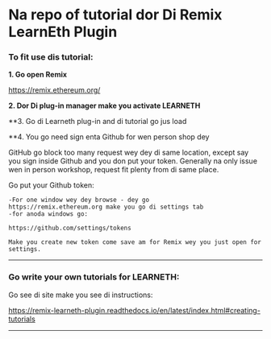 # Na repo of tutorial dor Di Remix LearnEth Plugin

### To fit use dis tutorial:

**1. Go open Remix**

https://remix.ethereum.org/

**2. Dor Di plug-in manager make you activate LEARNETH**

\*\*3. Go di Learneth plug-in and di tutorial go jus load

\*\*4. You go need sign enta Github for wen person shop dey

GitHub go block too many request wey dey di same location, except say you sign inside Github and you don put your token.  Generally na only issue wen in person workshop, request fit plenty from di same place.

Go put your Github token:

```
-For one window wey dey browse - dey go 
https://remix.ethereum.org make you go di settings tab
-for anoda windows go: 

https://github.com/settings/tokens 

Make you create new token come save am for Remix wey you just open for settings.
```

---

### Go write your own tutorials for LEARNETH:

Go see di site make you see di instructions:

https://remix-learneth-plugin.readthedocs.io/en/latest/index.html#creating-tutorials

---

